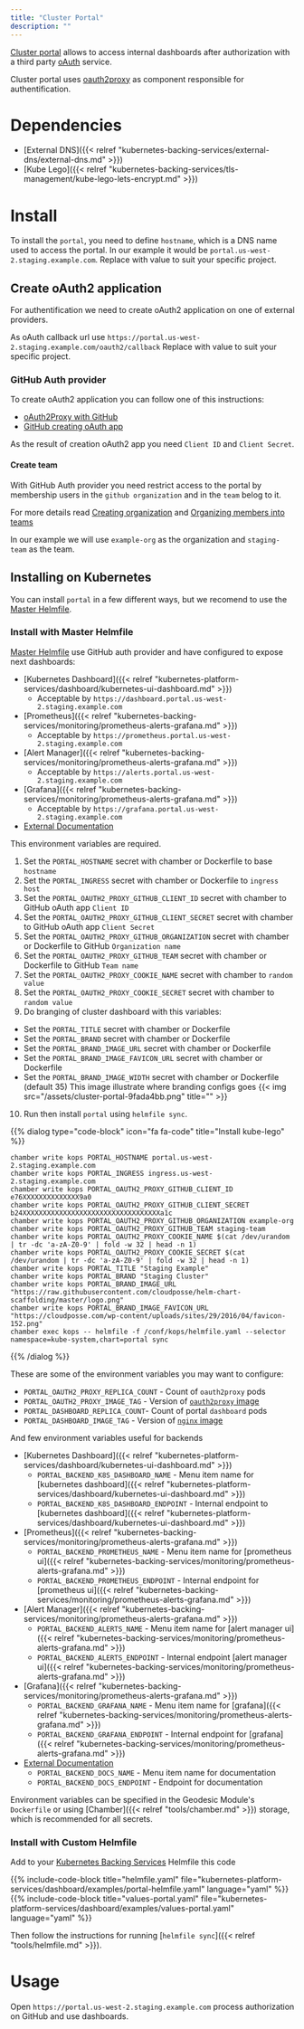 ```yaml
---
title: "Cluster Portal"
description: ""
---
```


[Cluster portal](https://github.com/cloudposse/charts/tree/master/incubator/portal) allows to access
internal dashboards after authorization with a third party [oAuth](https://en.wikipedia.org/wiki/OAuth) service.

Cluster portal uses [oauth2proxy](https://github.com/bitly/oauth2_proxy) as component
responsible for authentification.

# Dependencies

* [External DNS]({{< relref "kubernetes-backing-services/external-dns/external-dns.md" >}})
* [Kube Lego]({{< relref "kubernetes-backing-services/tls-management/kube-lego-lets-encrypt.md" >}})

# Install

To install the `portal`, you need to define `hostname`, which is a DNS name used to access the portal.
In our example it would be `portal.us-west-2.staging.example.com`.
Replace with value to suit your specific project.

## Create oAuth2 application

For authentification we need to create oAuth2 application on one of external providers.

As oAuth callback url use `https://portal.us-west-2.staging.example.com/oauth2/callback`
Replace with value to suit your specific project.

### GitHub Auth provider

To create oAuth2 application you can follow one of this instructions:
* [oAuth2Proxy with GitHub](https://github.com/bitly/oauth2_proxy#github-auth-provider)
* [GitHub creating oAuth app](https://developer.github.com/apps/building-oauth-apps/creating-an-oauth-app/)

As the result of creation oAuth2 app you need `Client ID` and `Client Secret`.

#### Create team

With GitHub Auth provider you need restrict access to the portal by membership users
in the `github organization` and in the `team` belog to it.

For more details read [Creating organization](https://help.github.com/articles/creating-a-new-organization-from-scratch/)
and [Organizing members into teams](https://help.github.com/articles/organizing-members-into-teams/)

In our example we will use `example-org` as the organization and `staging-team` as the team.

## Installing on Kubernetes

You can install `portal` in a few different ways, but we recomend to use the [Master Helmfile](https://github.com/cloudposse/geodesic/blob/master/rootfs/conf/kops/helmfile.yaml).

### Install with Master Helmfile

[Master Helmfile](https://github.com/cloudposse/geodesic/blob/master/rootfs/conf/kops/helmfile.yaml)
use GitHub auth provider and have configured to expose next dashboards:

* [Kubernetes Dashboard]({{< relref "kubernetes-platform-services/dashboard/kubernetes-ui-dashboard.md" >}})
  - Acceptable by `https://dashboard.portal.us-west-2.staging.example.com`
* [Prometheus]({{< relref "kubernetes-backing-services/monitoring/prometheus-alerts-grafana.md" >}})
  - Acceptable by `https://prometheus.portal.us-west-2.staging.example.com`
* [Alert Manager]({{< relref "kubernetes-backing-services/monitoring/prometheus-alerts-grafana.md" >}})
  - Acceptable by `https://alerts.portal.us-west-2.staging.example.com`
* [Grafana]({{< relref "kubernetes-backing-services/monitoring/prometheus-alerts-grafana.md" >}})
  - Acceptable by `https://grafana.portal.us-west-2.staging.example.com`
* [External Documentation](https://docs.cloudposse.com)

This environment variables are required.

1. Set the `PORTAL_HOSTNAME` secret with chamber or Dockerfile to base `hostname`
2. Set the `PORTAL_INGRESS` secret with chamber or Dockerfile to `ingress host`
3. Set the `PORTAL_OAUTH2_PROXY_GITHUB_CLIENT_ID` secret with chamber to GitHub oAuth app `Client ID`
4. Set the `PORTAL_OAUTH2_PROXY_GITHUB_CLIENT_SECRET` secret with chamber to GitHub oAuth app `Client Secret`
5. Set the `PORTAL_OAUTH2_PROXY_GITHUB_ORGANIZATION` secret with chamber or Dockerfile to GitHub `Organization name`
6. Set the `PORTAL_OAUTH2_PROXY_GITHUB_TEAM` secret with chamber or Dockerfile to GitHub `Team name`
7. Set the `PORTAL_OAUTH2_PROXY_COOKIE_NAME` secret with chamber to `random value`
8. Set the `PORTAL_OAUTH2_PROXY_COOKIE_SECRET` secret with chamber to `random value`
9. Do branging of cluster dashboard with this variables:
  * Set the `PORTAL_TITLE` secret with chamber or Dockerfile
  * Set the `PORTAL_BRAND` secret with chamber or Dockerfile
  * Set the `PORTAL_BRAND_IMAGE_URL` secret with chamber or Dockerfile
  * Set the `PORTAL_BRAND_IMAGE_FAVICON_URL` secret with chamber or Dockerfile
  * Set the `PORTAL_BRAND_IMAGE_WIDTH` secret with chamber or Dockerfile (default 35)
This image illustrate where branding configs goes
{{< img src="/assets/cluster-portal-9fada4bb.png" title="" >}}

10. Run then install `portal` using `helmfile sync`.

{{% dialog type="code-block" icon="fa fa-code" title="Install kube-lego" %}}
```
chamber write kops PORTAL_HOSTNAME portal.us-west-2.staging.example.com
chamber write kops PORTAL_INGRESS ingress.us-west-2.staging.example.com
chamber write kops PORTAL_OAUTH2_PROXY_GITHUB_CLIENT_ID e76XXXXXXXXXXXXXX9a0
chamber write kops PORTAL_OAUTH2_PROXY_GITHUB_CLIENT_SECRET b24XXXXXXXXXXXXXXXXXXXXXXXXXXXXXXXXXXa1c
chamber write kops PORTAL_OAUTH2_PROXY_GITHUB_ORGANIZATION example-org
chamber write kops PORTAL_OAUTH2_PROXY_GITHUB_TEAM staging-team
chamber write kops PORTAL_OAUTH2_PROXY_COOKIE_NAME $(cat /dev/urandom | tr -dc 'a-zA-Z0-9' | fold -w 32 | head -n 1)
chamber write kops PORTAL_OAUTH2_PROXY_COOKIE_SECRET $(cat /dev/urandom | tr -dc 'a-zA-Z0-9' | fold -w 32 | head -n 1)
chamber write kops PORTAL_TITLE "Staging Example"
chamber write kops PORTAL_BRAND "Staging Cluster"
chamber write kops PORTAL_BRAND_IMAGE_URL "https://raw.githubusercontent.com/cloudposse/helm-chart-scaffolding/master/logo.png"
chamber write kops PORTAL_BRAND_IMAGE_FAVICON_URL "https://cloudposse.com/wp-content/uploads/sites/29/2016/04/favicon-152.png"
chamber exec kops -- helmfile -f /conf/kops/helmfile.yaml --selector namespace=kube-system,chart=portal sync
```
{{% /dialog %}}

These are some of the environment variables you may want to configure:

* `PORTAL_OAUTH2_PROXY_REPLICA_COUNT` - Count of `oauth2proxy` pods
* `PORTAL_OAUTH2_PROXY_IMAGE_TAG` - Version of [`oauth2proxy` image](https://hub.docker.com/r/cloudposse/oauth2-proxy/)
* `PORTAL_DASHBOARD_REPLICA_COUNT`- Count of portal `dashboard` pods
* `PORTAL_DASHBOARD_IMAGE_TAG` - Version of [`nginx` image](https://hub.docker.com/_/nginx/)

And few environment variables useful for backends

* [Kubernetes Dashboard]({{< relref "kubernetes-platform-services/dashboard/kubernetes-ui-dashboard.md" >}})
  - `PORTAL_BACKEND_K8S_DASHBOARD_NAME` - Menu item name for [kubernetes dashboard]({{< relref "kubernetes-platform-services/dashboard/kubernetes-ui-dashboard.md" >}})
  - `PORTAL_BACKEND_K8S_DASHBOARD_ENDPOINT` - Internal endpoint to [kubernetes dashboard]({{< relref "kubernetes-platform-services/dashboard/kubernetes-ui-dashboard.md" >}})
* [Prometheus]({{< relref "kubernetes-backing-services/monitoring/prometheus-alerts-grafana.md" >}})
  - `PORTAL_BACKEND_PROMETHEUS_NAME` - Menu item name for [prometheus ui]({{< relref "kubernetes-backing-services/monitoring/prometheus-alerts-grafana.md" >}})
  - `PORTAL_BACKEND_PROMETHEUS_ENDPOINT` - Internal endpoint for [prometheus ui]({{< relref "kubernetes-backing-services/monitoring/prometheus-alerts-grafana.md" >}})
* [Alert Manager]({{< relref "kubernetes-backing-services/monitoring/prometheus-alerts-grafana.md" >}})
  - `PORTAL_BACKEND_ALERTS_NAME` - Menu item name for [alert manager ui]({{< relref "kubernetes-backing-services/monitoring/prometheus-alerts-grafana.md" >}})
  - `PORTAL_BACKEND_ALERTS_ENDPOINT` - Internal endpoint [alert manager ui]({{< relref "kubernetes-backing-services/monitoring/prometheus-alerts-grafana.md" >}})
* [Grafana]({{< relref "kubernetes-backing-services/monitoring/prometheus-alerts-grafana.md" >}})
  - `PORTAL_BACKEND_GRAFANA_NAME` - Menu item name for [grafana]({{< relref "kubernetes-backing-services/monitoring/prometheus-alerts-grafana.md" >}})
  - `PORTAL_BACKEND_GRAFANA_ENDPOINT` - Internal endpoint for [grafana]({{< relref "kubernetes-backing-services/monitoring/prometheus-alerts-grafana.md" >}})
* [External Documentation](https://docs.cloudposse.com)
  - `PORTAL_BACKEND_DOCS_NAME` - Menu item name for documentation
  - `PORTAL_BACKEND_DOCS_ENDPOINT` - Endpoint for documentation

Environment variables can be specified in the Geodesic Module's `Dockerfile` or using [Chamber]({{< relref "tools/chamber.md" >}}) storage, which is recommended for all secrets.

### Install with Custom Helmfile

Add to your [Kubernetes Backing Services](/kubernetes-backing-services) Helmfile this code

{{% include-code-block  title="helmfile.yaml" file="kubernetes-platform-services/dashboard/examples/portal-helmfile.yaml" language="yaml" %}}
{{% include-code-block  title="values-portal.yaml" file="kubernetes-platform-services/dashboard/examples/values-portal.yaml" language="yaml" %}}

Then follow the instructions for running [`helmfile sync`]({{< relref "tools/helmfile.md" >}}).

# Usage

Open `https://portal.us-west-2.staging.example.com` process authorization on GitHub
and use dashboards.
